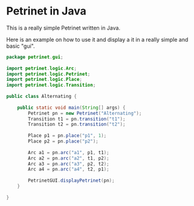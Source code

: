 # Petrinet in Java

This is a really simple Petrinet written in Java.

Here is an example on how to use it and display a it in a really simple and basic "gui".

```java
package petrinet.gui;
 
import petrinet.logic.Arc;
import petrinet.logic.Petrinet;
import petrinet.logic.Place;
import petrinet.logic.Transition;
 
public class Alternating {
 
    public static void main(String[] args) {
        Petrinet pn = new Petrinet("Alternating");
        Transition t1 = pn.transition("t1");
        Transition t2 = pn.transition("t2");
 
        Place p1 = pn.place("p1", 1);
        Place p2 = pn.place("p2");
        
        Arc a1 = pn.arc("a1", p1, t1);
        Arc a2 = pn.arc("a2", t1, p2);
        Arc a3 = pn.arc("a3", p2, t2);
        Arc a4 = pn.arc("a4", t2, p1);
 
        PetrinetGUI.displayPetrinet(pn);
    }
    
}
```
